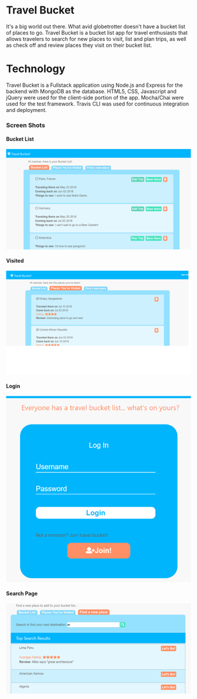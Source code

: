 Travel Bucket
====================
It's a big world out there. What avid globetrotter doesn't have a bucket list of places to go. Travel Bucket is a bucket list app for travel enthusiasts that allows travelers to search for new places to visit, list and plan trips, as well as check off and review places they visit on their bucket list. 


Technology
==========
Travel Bucket is a Fullstack application using Node.js and Express for the backend with MongoDB as the database. HTML5, CSS, Javascript and jQuery were used for the client-side portion of the app. Mocha/Chai were used for the test framework. Travis CLI was used for continuous integration and deployment. 

### Screen Shots ###

#### Bucket List ####
![alt text](https://github.com/mikedolan03/travelbucket/blob/master/pictures/bucket.png "Bucket List View")

#### Visited ####
![alt text](https://github.com/mikedolan03/travelbucket/blob/master/pictures/visited.png "Visited View")

#### Login ####
![alt text](https://github.com/mikedolan03/travelbucket/blob/master/pictures/signin.png "Sign In page")

#### Search Page ####
![alt text](https://github.com/mikedolan03/travelbucket/blob/master/pictures/search.png "Search Page")
